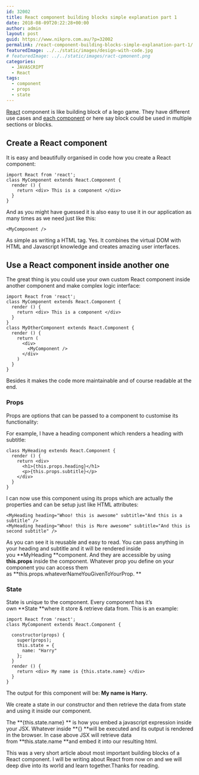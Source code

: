 ```yaml
---
id: 32002
title: React component building blocks simple explanation part 1
date: 2018-08-09T20:22:28+00:00
author: admin
layout: post
guid: https://www.nikpro.com.au/?p=32002
permalink: /react-component-building-blocks-simple-explanation-part-1/
featuredImage: ../../static/images/design-with-code.jpg
# featuredImage: ../../static/images/ract-cpmonent.png
categories:
  - JAVASCRIPT
  - React
tags:
  - component
  - props
  - state
---
```


[React](https://www.nikpro.com.au/react-or-angular-how-much-it-matters/) component is like building block of a lego game. They have different use cases and <a href="https://reactjs.org/docs/components-and-props.html" target="_blank" rel="noopener noreferrer">each component</a> or here say block could be used in multiple sections or blocks.

## Create a React component

It is easy and beautifully organised in code how you create a React component:

```
import React from 'react';
class MyComponent extends React.Component {
  render () {
    return <div> This is a component </div>
  }
}

```

And as you might have guessed it is also easy to use it in our application as many times as we need just like this:

```
<MyComponent />

```

As simple as writing a HTML tag. Yes. It combines the virtual DOM with HTML and Javascript knowledge and creates amazing user interfaces.

## Use a React component inside another one

The great thing is you could use your own custom React component inside another component and make complex logic interface:

```
import React from 'react';
class MyComponent extends React.Component {
  render () {
    return <div> This is a component </div>
  }
}
class MyOtherComponent extends React.Component {
  render () {
    return (
      <div>
        <MyComponent />
      </div>
    )
  }
}
```

Besides it makes the code more maintainable and of course readable at the end.

### Props

Props are options that can be passed to a component to customise its functionality:

For example, I have a heading component which renders a heading with subtitle:

```
class MyHeading extends React.Component {
  render () {
    return <div>
      <h1>{this.props.heading}</h1>
      <p>{this.props.subtitle}</p> 
    </div>
  }
}
```

I can now use this component using its props which are actually the properties and can be setup just like HTML attributes:

```
<MyHeading heading="Whoo! this is awesome" subtitle="And this is a subtitle" />
<MyHeading heading="Whoo! this is More awesome" subtitle="And this is second subtitle" />
```

As you can see it is reusable and easy to read. You can pass anything in your heading and subtitle and it will be rendered inside you **MyHeading **component. And they are accessible by using **this.props** inside the component. Whatever prop you define on your component you can access them as **this.props.whateverNameYouGivenToYourProp. **

### State

State is unique to the component. Every component has it’s own **State **where it store & retrieve data from. This is an example:

```
import React from 'react';
class MyComponent extends React.Component {
  
  constructor(props) {
    super(props);
    this.state = {
      name: "Harry"
    };
  }
  render () {
    return <div> My name is {this.state.name} </div>
  }
}
```

The output for this component will be: **My name is Harry.**

We create a state in our constructor and then retrieve the data from state and using it inside our component.

The **{this.state.name} ** is how you embed a javascript expression inside your JSX. Whatever inside **{} **will be executed and its output is rendered in the browser. In case above JSX will retrieve data from **this.state.name **and embed it into our resulting html.

This was a very short article about most important building blocks of a React component. I will be writing about React from now on and we will deep dive into its world and learn together.Thanks for reading.
